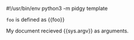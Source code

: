 #!/usr/bin/env python3 -m pidgy template

`foo` is defined as {{foo}}

My document recieved {{sys.argv}} as arguments.

<!--

    foo: int = 42
    import sys
    print(__name__)
-->

